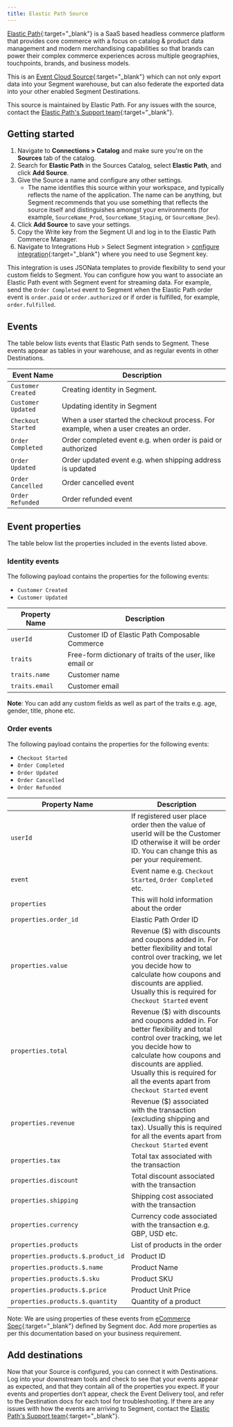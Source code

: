 ```yaml
---
title: Elastic Path Source
---
```


[Elastic Path](https://www.elasticpath.com?utm_source=segmentio&utm_medium=docs&utm_campaign=partners){:target="_blank"} is a SaaS based headless commerce platform that provides core commerce with a focus on catalog & product data management and modern merchandising capabilities so that brands can power their complex commerce experiences across multiple geographies, touchpoints, brands, and business models.

This is an [Event Cloud Source](https://segment.com/docs/sources/#event-cloud-sources){:target="_blank"} which can not only export data into your Segment warehouse, but can also federate the exported data into your other enabled Segment Destinations.

This source is maintained by Elastic Path. For any issues with the source, contact the [Elastic Path's Support team](https://support.elasticpath.com/hc/en-us){:target="_blank"}.

## Getting started

1. Navigate to **Connections > Catalog** and make sure you're on the **Sources** tab of the catalog.
2. Search for **Elastic Path** in the Sources Catalog, select **Elastic Path**, and click **Add Source**.
3. Give the Source a name and configure any other settings.
    - The name identifies this source within your workspace, and typically reflects the name of the application. The name can be anything, but Segment recommends that you use something that reflects the source itself and distinguishes amongst your environments (for example, `SourceName_Prod`, `SourceName_Staging`, or `SourceName_Dev`).
4. Click **Add Source** to save your settings.
5. Copy the Write key from the Segment UI and log in to the Elastic Path Commerce Manager.  
6. Navigate to Integrations Hub > Select Segment integration > [configure integration](https://elasticpath.dev/docs/composer/integration-hub/customer-management/segment){:target="_blank"} where you need to use Segment key.

This integration is uses JSONata templates to provide flexibility to send your custom fields to Segment.
You can configure how you want to associate an Elastic Path event with Segment event for streaming data. For example, send the `Order Completed` event to Segment when the Elastic Path order event is `order.paid` or `order.authorized` or if order is fulfilled, for example, `order.fulfilled`.


## Events

The table below lists events that Elastic Path sends to Segment. These events appear as tables in your warehouse, and as regular events in other Destinations.

| Event Name                       | Description                                                            |
| -------------------------------- | ---------------------------------------------------------------------- |
| `Customer Created`               | Creating identity in Segment.                                          |
| `Customer Updated`               | Updating identity in Segment                                           |
| `Checkout Started`               | When a user started the checkout process. For example, when a user creates an order.                     |
| `Order Completed`                | Order completed event e.g. when order is paid or authorized            |
| `Order Updated`                  | Order updated event e.g. when shipping address is updated              |
| `Order Cancelled`                | Order cancelled event                                                  |
| `Order Refunded`                 | Order refunded event                                                   |

## Event properties

The table below list the properties included in the events listed above.

### Identity events

The following payload contains the properties for the following events:

- `Customer Created`
- `Customer Updated`

| Property Name           | Description                                                                                                        |
| ----------------------- | ------------------------------------------------------------------------------------------------------------------ |
| `userId`                | Customer ID of Elastic Path Composable Commerce                               |
| `traits`                | Free-form dictionary of traits of the user, like email or                     |
| `traits.name`           | Customer name                                                                 |
| `traits.email`          | Customer email                                                                |

**Note**: You can add any custom fields as well as part of the traits e.g. age, gender, title, phone etc.

### Order events

The following payload contains the properties for the following events:

- `Checkout Started`
- `Order Completed`
- `Order Updated`
- `Order Cancelled`
- `Order Refunded`

| Property Name                                       | Description                                                                                                                                           |
| --------------------------------------------------- | ----------------------------------------------------------------------------------------------------------------------------------------------------- |
| `userId`                                | If registered user place order then the value of userId will be the Customer ID otherwise it will be order ID. You can change this as per your requirement.                                                                                                       |
| `event`                                 | Event name e.g. `Checkout Started`, `Order Completed` etc.             |
| `properties`                            | This will hold information about the order                             |
| `properties.order_id`                   | Elastic Path Order ID                                                  |
| `properties.value`                      | Revenue ($) with discounts and coupons added in. For better flexibility and total control over tracking, we let you decide how to calculate how coupons and discounts are applied. Usually this is required for `Checkout Started` event                                                                              |
| `properties.total`                      | Revenue ($) with discounts and coupons added in. For better flexibility and total control over tracking, we let you decide how to calculate how coupons and discounts are applied. Usually this is required for all the events apart from `Checkout Started` event                                                    |
| `properties.revenue`                    | Revenue ($) associated with the transaction (excluding shipping and tax). Usually this is required for all the events apart from `Checkout Started` event                                    |
| `properties.tax`                        | Total tax associated with the transaction                              |
| `properties.discount`                   | Total discount associated with the transaction                         |
| `properties.shipping`                   | Shipping cost associated with the transaction                          |
| `properties.currency`                   | Currency code associated with the transaction e.g. GBP, USD etc.       |
| `properties.products`                   | List of products in the order                                          |
| `properties.products.$.product_id`      | Product ID                                                             |
| `properties.products.$.name`            | Product Name                                                           |
| `properties.products.$.sku`             | Product SKU                                                            |
| `properties.products.$.price`           | Product Unit Price                                                     |
| `properties.products.$.quantity`        | Quantity of a product                                                  |

Note: We are using properties of these events from [eCommerce Spec](https://segment-docs.netlify.app/docs/connections/spec/ecommerce/v2){:target="_blank"} defined by Segment doc. Add more properties as per this documentation based on your business requirement.

## Add destinations

Now that your Source is configured, you can connect it with Destinations. Log into your downstream tools and check to see that your events appear as expected, and that they contain all of the properties you expect. If your events and properties don’t appear, check the Event Delivery tool, and refer to the Destination docs for each tool for troubleshooting. If there are any issues with how the events are arriving to Segment, contact the [Elastic Path's Support team](https://support.elasticpath.com/hc/en-us){:target="_blank"}.
